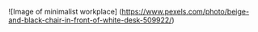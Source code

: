 ![Image of minimalist workplace] (https://www.pexels.com/photo/beige-and-black-chair-in-front-of-white-desk-509922/)